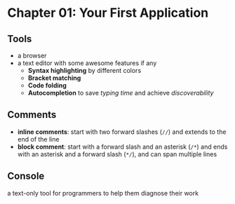 # Chapter 01: Your First Application  

## Tools  
+ a browser  
+ a text editor with some awesome features if any  
  - **Syntax highlighting** by different colors  
  - **Bracket matching**  
  - **Code folding**  
  - **Autocompletion** to save *typing time* and achieve *discoverability*  

## Comments  
+ **inline comments**: start with two forward slashes (`//`) and extends to the end of the line  
+ **block comment**: start with a forward slash and an asterisk (`/*`) and ends with an asterisk and a forward slash (`*/`), and can span multiple lines  

## Console  
a text-only tool for programmers to help them diagnose their work  